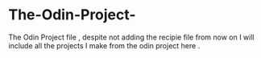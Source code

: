 # The-Odin-Project-
The Odin Project file , despite not adding the recipie file from now on I will include all the projects I make from the odin project here .
